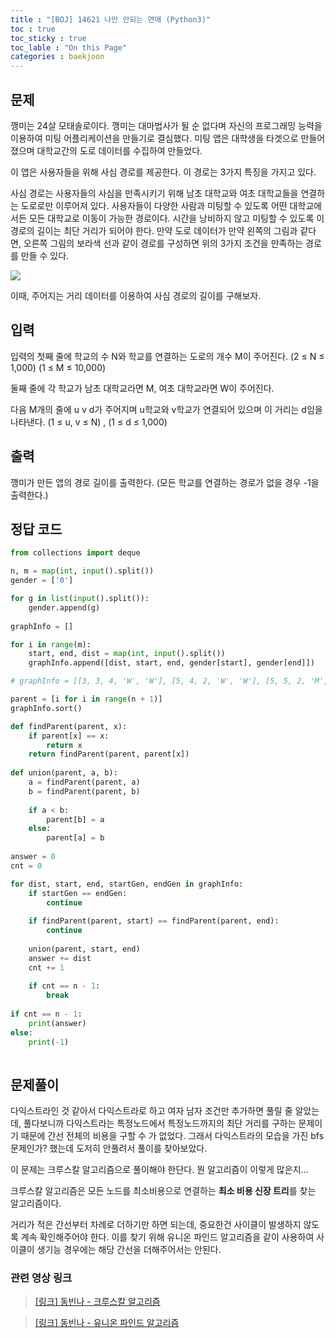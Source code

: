 ```yaml
---
title : "[BOJ] 14621 나만 안되는 연애 (Python3)"
toc : true
toc_sticky : true
toc_lable : "On this Page"
categories : baekjoon
---
```

## 문제
깽미는 24살 모태솔로이다. 깽미는 대마법사가 될 순 없다며 자신의 프로그래밍 능력을 이용하여 미팅 어플리케이션을 만들기로 결심했다. 미팅 앱은 대학생을 타겟으로 만들어졌으며 대학교간의 도로 데이터를 수집하여 만들었다.

이 앱은 사용자들을 위해 사심 경로를 제공한다. 이 경로는 3가지 특징을 가지고 있다.

사심 경로는 사용자들의 사심을 만족시키기 위해 남초 대학교와 여초 대학교들을 연결하는 도로로만 이루어져 있다.
사용자들이 다양한 사람과 미팅할 수 있도록 어떤 대학교에서든 모든 대학교로 이동이 가능한 경로이다.
시간을 낭비하지 않고 미팅할 수 있도록 이 경로의 길이는 최단 거리가 되어야 한다.
만약 도로 데이터가 만약 왼쪽의 그림과 같다면, 오른쪽 그림의 보라색 선과 같이 경로를 구성하면 위의 3가지 조건을 만족하는 경로를 만들 수 있다.

![](https://onlinejudgeimages.s3-ap-northeast-1.amazonaws.com/problem/14621/1.png)


이때, 주어지는 거리 데이터를 이용하여 사심 경로의 길이를 구해보자.

## 입력
입력의 첫째 줄에 학교의 수 N와 학교를 연결하는 도로의 개수 M이 주어진다. (2 ≤ N ≤ 1,000) (1 ≤ M ≤ 10,000)

둘째 줄에 각 학교가 남초 대학교라면 M, 여초 대학교라면 W이 주어진다.

다음 M개의 줄에 u v d가 주어지며 u학교와 v학교가 연결되어 있으며 이 거리는 d임을 나타낸다. (1 ≤ u, v ≤ N) , (1 ≤ d ≤ 1,000)

## 출력
깽미가 만든 앱의 경로 길이를 출력한다. (모든 학교를 연결하는 경로가 없을 경우 -1을 출력한다.)

## 정답 코드


```python
from collections import deque

n, m = map(int, input().split())
gender = ['0']

for g in list(input().split()):
    gender.append(g)
    
graphInfo = []

for i in range(m):
    start, end, dist = map(int, input().split())
    graphInfo.append([dist, start, end, gender[start], gender[end]])

# graphInfo = [[3, 3, 4, 'W', 'W'], [5, 4, 2, 'W', 'W'], [5, 5, 2, 'M', 'W'], [7, 5, 4, 'M', 'W'], [10, 1, 3, 'M', 'W'], [10, 2, 5, 'W', 'M'], [12, 1, 2, 'M', 'W']]

parent = [i for i in range(n + 1)]
graphInfo.sort()

def findParent(parent, x):
    if parent[x] == x:
        return x
    return findParent(parent, parent[x])
   
def union(parent, a, b):
    a = findParent(parent, a)
    b = findParent(parent, b)
    
    if a < b:
        parent[b] = a
    else:
        parent[a] = b
    
answer = 0
cnt = 0

for dist, start, end, startGen, endGen in graphInfo:
    if startGen == endGen:
        continue
        
    if findParent(parent, start) == findParent(parent, end):
        continue
        
    union(parent, start, end)
    answer += dist
    cnt += 1
    
    if cnt == n - 1:
        break
 
if cnt == n - 1:
    print(answer)
else:
    print(-1)
    
```

## 문제풀이
다익스트라인 것 같아서 다익스트라로 하고 여자 남자 조건만 추가하면 풀릴 줄 알았는데, 풀다보니까 다익스트라는 특정노드에서 특정노드까지의 최단 거리를 구하는 문제이기 때문에 간선 전체의 비용을 구할 수 가 없었다. 그래서 다익스트라의 모습을 가진 bfs문제인가? 했는데 도저히 안풀려서 풀이를 찾아보았다.

이 문제는 크루스칼 알고리즘으로 풀이해야 한단다. 뭔 알고리즘이 이렇게 많은지...

크루스칼 알고리즘은 모든 노드를 최소비용으로 연결하는 **최소 비용 신장 트리**를 찾는 알고리즘이다. 

거리가 적은 간선부터 차례로 더하기만 하면 되는데, 중요한건 사이클이 발생하지 않도록 계속 확인해주어야 한다. 이를 찾기 위해 유니온 파인드 알고리즘을 같이 사용하여 사이클이 생기능 경우에는 해당 간선을 더해주어서는 안된다.


### 관련 영상 링크
> [[링크] 동빈나 - 크루스칼 알고리즘](https://www.youtube.com/watch?v=LQ3JHknGy8c&t=323s)

> [[링크] 동빈나 - 유니온 파인드 알고리즘](https://www.youtube.com/watch?v=AMByrd53PHM)


